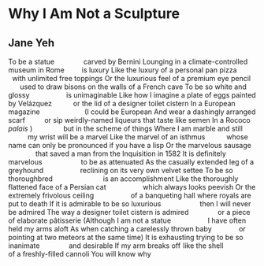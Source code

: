 # Why I Am Not a Sculpture
## Jane Yeh
To be a statue               carved by Bernini
Lounging in a climate-controlled museum in Rome         is luxury
Like the luxury of a personal pan pizza            with unlimited free
toppings
Or the luxurious feel of a premium eye pencil          used to draw bisons on
the walls of a French cave
To be so white and glossy                   is unimaginable
Like how I imagine a plate of eggs painted by Velázquez           or the lid
of a designer toilet cistern
In a European magazine                       (I could be European
And wear a dashingly arranged scarf          or sip weirdly-named liqueurs
that taste like semen
In a Rococo _palais_ )                but in the scheme of things
Where I am marble and still                  my wrist will be a marvel
Like the marvel of an isthmus           whose name can only be pronounced if
you have a lisp
Or the marvelous sausage                that saved a man from the Inquisition
in 1582
It is definitely marvelous                    to be as attenuated
As the casually extended leg of a greyhound                   reclining on its
very own velvet settee
To be so thoroughbred                          is an accomplishment
Like the thoroughly flattened face of a Persian cat                   which
always looks peevish
Or the extremely frivolous ceiling                   of a banqueting hall
where royals are put to death
If it is admirable to be so luxurious                    then I will never be
admired
The way a designer toilet cistern is admired               or a piece of
elaborate pâtisserie
(Although I am not a statue                   I have often held my arms aloft
As when catching a carelessly thrown baby              or pointing at two
meteors at the same time)
It is exhausting trying to be so inanimate               and desirable
If my arm breaks off  like the shell                of a freshly-filled
cannoli
You will know why